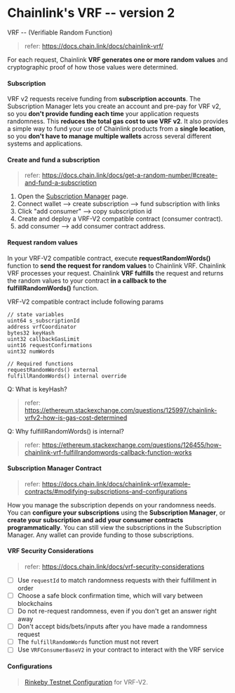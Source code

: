 # Chainlink's VRF -- version 2
VRF -- (Verifiable Random Function)

> refer: https://docs.chain.link/docs/chainlink-vrf/

For each request, Chainlink **VRF generates one or more random values** and cryptographic proof of how those values were determined.

#### Subscription
VRF v2 requests receive funding from **subscription accounts**. The Subscription Manager lets you create an account and pre-pay for VRF v2, so you **don't provide funding each time** your application requests randomness. This **reduces the total gas cost to use VRF v2**. It also provides a simple way to fund your use of Chainlink products from a **single location**, so you **don't have to manage multiple wallets** across several different systems and applications.

#### Create and fund a subscription
> refer: https://docs.chain.link/docs/get-a-random-number/#create-and-fund-a-subscription
1. Open the [Subscription Manager](https://vrf.chain.link/?_ga=2.129387468.1962837791.1656364789-312859173.1656038623) page.
2. Connect wallet --> create subscription --> fund subscription with links
3. Click "add consumer" --> copy subscription id
4. Create and deploy a VRF-V2 compatible contract (consumer contract).
5. add consumer --> add consumer contract address.

#### Request random values
In your VRF-V2 compatible contract, execute **requestRandomWords()** function to **send the request for random values** to Chainlink VRF. Chainlink VRF processes your request. Chainlink **VRF fulfills** the request and returns the random values to your contract **in a callback to the fulfillRandomWords()** function.

VRF-V2 compatible contract include following params
```Solidity
// state variables
uint64 s_subscriptionId
address vrfCoordinator
bytes32 keyHash
uint32 callbackGasLimit
uint16 requestConfirmations
uint32 numWords

// Required functions
requestRandomWords() external
fulfillRandomWords() internal override
```

Q: What is keyHash?
> refer: https://ethereum.stackexchange.com/questions/125997/chainlink-vrfv2-how-is-gas-cost-determined

Q: Why fulfillRandomWords() is internal?
> refer: https://ethereum.stackexchange.com/questions/126455/how-chainlink-vrf-fulfillrandomwords-callback-function-works

#### Subscription Manager Contract
> refer: https://docs.chain.link/docs/chainlink-vrf/example-contracts/#modifying-subscriptions-and-configurations

How you manage the subscription depends on your randomness needs. You can **configure your subscriptions** using the **Subscription Manager**, or **create your subscription and add your consumer contracts programmatically**. You can still view the subscriptions in the Subscription Manager. Any wallet can provide funding to those subscriptions.

#### VRF Security Considerations
> refer: https://docs.chain.link/docs/vrf-security-considerations

* [ ] Use `requestId` to match randomness requests with their fulfillment in order
* [ ] Choose a safe block confirmation time, which will vary between blockchains
* [ ] Do not re-request randomness, even if you don't get an answer right away
* [ ] Don't accept bids/bets/inputs after you have made a randomness request
* [ ] The `fulfillRandomWords` function must not revert
* [ ] Use `VRFConsumerBaseV2` in your contract to interact with the VRF service

#### Configurations
> [Rinkeby Testnet Configuration](https://docs.chain.link/docs/vrf-contracts/#rinkeby-testnet) for VRF-V2.

